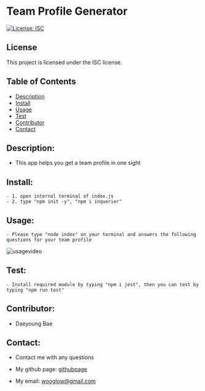 # Team Profile Generator

  [![License: ISC](https://img.shields.io/badge/License-ISC-blue.svg)](https://opensource.org/licenses/ISC)
  
  ## License
  
  This project is licensed under the ISC license.
  
  

## Table of Contents
- [Description](#description)
- [Install](#install)
- [Usage](#usage)
- [Test](#test)
- [Contributor](#contributor)
- [Contact](#contact)



## Description: 
- This app helps you get a team profile in one sight

## Install:
    - 1. open internal terminal of index.js 
    - 2. type "npm init -y", "npm i inquerier"

## Usage: 
    - Please type "node index" on your terminal and answers the following questions for your team profile

![usagevideo](./utils/team-profile-generator-trial-video.gif)    


## Test:  
    - Install required module by typing "npm i jest", then you can test by typing "npm run test" 

## Contributor:  
- Daeyoung Bae 

## Contact:
- Contact me with any questions
- My github page: [githubpage](https://github.com/wooglow)

- My email: wooglow@gmail.com
